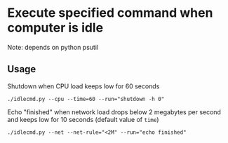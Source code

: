 Execute specified command when computer is idle
====================

Note: depends on python psutil

Usage
-----

Shutdown when CPU load keeps low for 60 seconds

    ./idlecmd.py --cpu --time=60 --run="shutdown -h 0"

Echo "finished" when network load drops below 2 megabytes per second and keeps
low for 10 seconds (default value of `time`)

    ./idlecmd.py --net --net-rule="<2M" --run="echo finished"
